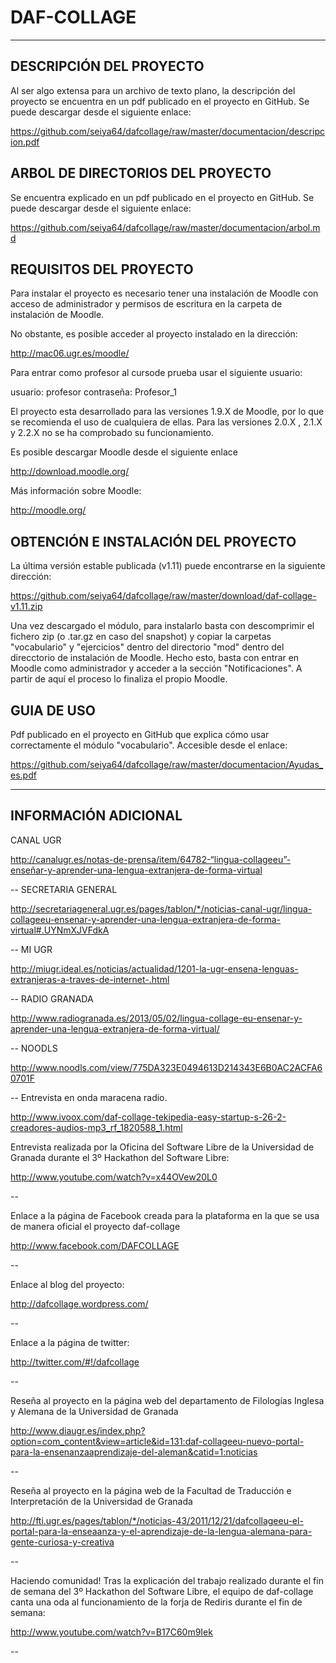 DAF-COLLAGE
===========

----------------------------------------------------------------------------------------------------------------

DESCRIPCIÓN DEL PROYECTO
--
Al ser algo extensa para un archivo de texto plano, la descripción del proyecto se encuentra en un pdf publicado
en el proyecto en GitHub. 
Se puede descargar desde el siguiente enlace:

https://github.com/seiya64/dafcollage/raw/master/documentacion/descripcion.pdf


ARBOL DE DIRECTORIOS DEL PROYECTO
--
Se encuentra explicado en un pdf publicado en el proyecto en GitHub.
Se puede descargar desde el siguiente enlace:

https://github.com/seiya64/dafcollage/raw/master/documentacion/arbol.md


REQUISITOS DEL PROYECTO
--
Para instalar el proyecto es necesario tener una instalación de Moodle con acceso de
administrador y permisos de escritura en la carpeta de instalación de Moodle.

No obstante, es posible acceder al proyecto instalado en la dirección:

http://mac06.ugr.es/moodle/

Para entrar como profesor al cursode prueba usar el siguiente usuario:

usuario: profesor
contraseña: Profesor_1

El proyecto esta desarrollado para las versiones 1.9.X de Moodle, por lo que se recomienda el uso de cualquiera
de ellas. Para las versiones 2.0.X , 2.1.X y 2.2.X no se ha comprobado su funcionamiento.

Es posible descargar Moodle desde el siguiente enlace

http://download.moodle.org/

Más información sobre Moodle:

http://moodle.org/


OBTENCIÓN E INSTALACIÓN DEL PROYECTO
--
La última versión estable publicada (v1.11) puede encontrarse en la siguiente dirección:

https://github.com/seiya64/dafcollage/raw/master/download/daf-collage-v1.11.zip

Una vez descargado el módulo, para instalarlo basta con descomprimir el fichero zip 
(o .tar.gz en caso del snapshot) y copiar la carpetas "vocabulario" y "ejercicios" dentro del directorio "mod" dentro del
direcctorio de instalación de Moodle.
Hecho esto, basta con entrar en Moodle como administrador y acceder a la sección "Notificaciones". A partir 
de aquí el proceso lo finaliza el propio Moodle.


GUIA DE USO
--
Pdf publicado en el proyecto en GitHub que explica cómo usar correctamente el módulo "vocabulario".
Accesible desde el enlace:

https://github.com/seiya64/dafcollage/raw/master/documentacion/Ayudas_es.pdf



----------------------------------------------------------------------------------------------------------------



INFORMACIÓN ADICIONAL
--
CANAL UGR

http://canalugr.es/notas-de-prensa/item/64782-“lingua-collageeu”-enseñar-y-aprender-una-lengua-extranjera-de-forma-virtual

--
SECRETARIA GENERAL

http://secretariageneral.ugr.es/pages/tablon/*/noticias-canal-ugr/lingua-collageeu-ensenar-y-aprender-una-lengua-extranjera-de-forma-virtual#.UYNmXJVFdkA

--
MI UGR

http://miugr.ideal.es/noticias/actualidad/1201-la-ugr-ensena-lenguas-extranjeras-a-traves-de-internet-.html

--
RADIO GRANADA

http://www.radiogranada.es/2013/05/02/lingua-collage-eu-ensenar-y-aprender-una-lengua-extranjera-de-forma-virtual/

--
NOODLS

http://www.noodls.com/view/775DA323E0494613D214343E6B0AC2ACFA60701F

--
Entrevista en onda maracena radio.

http://www.ivoox.com/daf-collage-tekipedia-easy-startup-s-26-2-creadores-audios-mp3_rf_1820588_1.html


Entrevista realizada por la Oficina del Software Libre de la Universidad de Granada durante 
el 3º Hackathon del Software Libre:

http://www.youtube.com/watch?v=x44OVew20L0


--


Enlace a la página de Facebook creada para la plataforma en la que se usa de manera oficial el proyecto daf-collage

http://www.facebook.com/DAFCOLLAGE


--


Enlace al blog del proyecto:

http://dafcollage.wordpress.com/


--


Enlace a la página de twitter:

http://twitter.com/#!/dafcollage


--


Reseña al proyecto en la página web del departamento de Filologías Inglesa y Alemana de la Universidad de Granada

http://www.diaugr.es/index.php?option=com_content&view=article&id=131:daf-collageeu-nuevo-portal-para-la-ensenanzaaprendizaje-del-aleman&catid=1:noticias


--


Reseña al proyecto en la página web de la Facultad de Traducción e Interpretación de la Universidad de Granada

http://fti.ugr.es/pages/tablon/*/noticias-43/2011/12/21/dafcollageeu-el-portal-para-la-enseaanza-y-el-aprendizaje-de-la-lengua-alemana-para-gente-curiosa-y-creativa


--


Haciendo comunidad! Tras la explicación del trabajo realizado durante el fin de semana del 
3º Hackathon del Software Libre, el equipo de daf-collage canta una oda al funcionamiento de la forja
de Rediris durante el fin de semana:

http://www.youtube.com/watch?v=B17C60m9Iek


--




